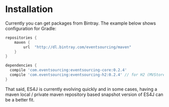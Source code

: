 # Installation

Currently you can get packages from Bintray. The example below shows configuration for Gradle:

```groovy
repositories {
    maven {
        url  "http://dl.bintray.com/eventsourcing/maven"
    }
}

dependencies {
  compile 'com.eventsourcing:eventsourcing-core:0.2.4'
  compile 'com.eventsourcing:eventsourcing-h2:0.2.4' // for H2 (MVStore) storage
}
```

That said, ES4J is currently evolving quickly and in some cases, having a maven local / private maven repository based snapshot version of ES4J can be a better fit.
